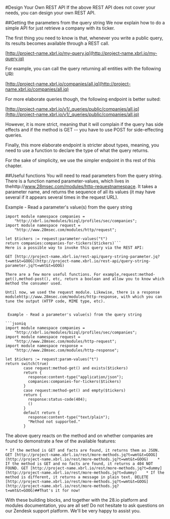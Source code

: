 #Design Your Own REST API
If the above REST API does not cover your needs, you can design your own REST API.

##Getting the parameters from the query string
We now explain how to do a simple API for just retrieve a company with its ticker.

The first thing you need to know is that, whenever you write a public query, its results becomes available through a REST call.

 [http://project-name.xbrl.io/my-query.jq](http://project-name.xbrl.io/my-query.jq)

For example, you can call the query returning all entities with the following URI:

 [http://project-name.xbrl.io/companies/all.jq](http://project-name.xbrl.io/companies/all.jq)

For more elaborate queries though, the following endpoint is better suited:

 [http://project-name.xbrl.io/v1/_queries/public/companies/all.jq](http://project-name.xbrl.io/v1/_queries/public/companies/all.jq)

However, it is more strict, meaning that it will complain if the query has side effects and if the method is GET -- you have to use POST for side-effecting queries.

Finally, this more elaborate endpoint is stricter about types, meaning, you need to use a function to declare the type of what the query returns.

For the sake of simplicity, we use the simpler endpoint in ths rest of this chapter.

##Useful functions
You will need to read parameters from the query string. There is a function named parameter-values, which lives in thehttp://www.28msec.com/modules/http-requestnamespace. It takes a parameter name, and returns the sequence of all its values (it may have several if it appears several times in the request URL).


 Example - Read a parameter's value(s) from the query string

```jsoniq
import module namespace companies =
    "http://xbrl.io/modules/bizql/profiles/sec/companies";
import module namespace request =
    "http://www.28msec.com/modules/http/request";

let $tickers := request:parameter-values("t")
return companies:companies-for-tickers($tickers)```
Here is a possible way to invoke this query via the REST API:

GET [http://project-name.xbrl.io/rest-api/query-string-parameter.jq?t=wmt&t=GOOG](http://project-name.xbrl.io/rest-api/query-string-parameter.jq?t=wmt&t=GOOG)

There are a few more useful functions. For example,request:method-get(),method-post(), etc, return a boolean and allow you to know which method the consumer used.

Until now, we used the request module. Likewise, there is a response modulehttp://www.28msec.com/modules/http-response, with which you can tune the output (HTTP code, MIME type, etc).


 Example - Read a parameter's value(s) from the query string

```jsoniq
import module namespace companies =
    "http://xbrl.io/modules/bizql/profiles/sec/companies";
import module namespace request =
    "http://www.28msec.com/modules/http-request";
import module namespace response =
    "http://www.28msec.com/modules/http-response";

let $tickers := request:param-values("t")
return switch(true)
        case request:method-get() and exists($tickers)
        return {
          response:content-type("application/json");
          companies:companies-for-tickers($tickers)
        }
        case request:method-get() and empty($tickers)
        return {
          response:status-code(404);
          ()
        }
        default return {
          response:content-type("text/plain");
          "Method not supported."
        }
```
The above query reacts on the method and on whether companies are found to demonstrate a few of the available features:

    * If the method is GET and facts are found, it returns them as JSON. GET [http://project-name.xbrl.io/rest/more-methods.jq?t=wmt&t=GOOG](http://project-name.xbrl.io/rest/more-methods.jq?t=wmt&t=GOOG)    * If the method is GET and no facts are found, it returns a 404 NOT FOUND. GET [http://project-name.xbrl.io/rest/more-methods.jq?t=dummy](http://project-name.xbrl.io/rest/more-methods.jq?t=dummy)    * If the method is different, it returns a message in plain text. DELETE [http://project-name.xbrl.io/rest/more-methods.jq?t=wmt&t=GOOG](http://project-name.xbrl.io/rest/more-methods.jq?t=wmt&t=GOOG)##That's it for now!
With these building blocks, and together with the 28.io platform and modules documentation, you are all set! Do not hesitate to ask questions on our Zendesk support platform. We'll be very happy to assist you.

